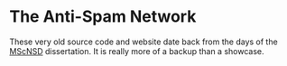 The Anti-Spam Network
===

These very old source code and website date back from the days of the 
[MScNSD](https://www.scss.tcd.ie/postgraduate/mscnds/) dissertation. It is really
more of a backup than a showcase.
